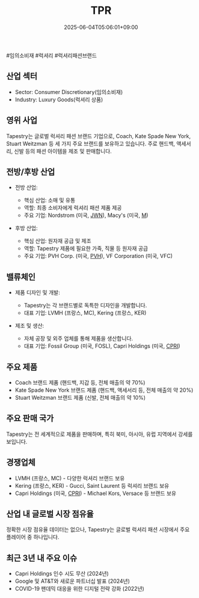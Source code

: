 ﻿---
title: "TPR"
date: 2025-06-04T05:06:01+09:00
lastmod: 2025-06-04T05:06:01+09:00
type: docs
sidebar:
  open: true
weight: 881
---
<div style="display:none">
  <meta property="article:published_time" content="2025-06-03T20:06:01Z" />
  <meta property="article:modified_time" content="2025-06-03T20:06:01Z" />
</div>
#임의소비재 #럭셔리 #럭셔리패션브랜드

## 산업 섹터

- Sector: Consumer Discretionary(임의소비재)
- Industry: Luxury Goods(럭셔리 상품)

## 영위 사업

Tapestry는 글로벌 럭셔리 패션 브랜드 기업으로, Coach, Kate Spade New York, Stuart Weitzman 등 세 가지 주요 브랜드를 보유하고 있습니다. 주로 핸드백, 액세서리, 신발 등의 패션 아이템을 제조 및 판매합니다.

## 전방/후방 산업

- 전방 산업:
    
    - 핵심 산업: 소매 및 유통
    - 역할: 최종 소비자에게 럭셔리 패션 제품 제공
    - 주요 기업: Nordstrom (미국, [JWN](/company-analysis/jwn/)), Macy's (미국, [M](/company-analysis/m/))
    
- 후방 산업:
    
    - 핵심 산업: 원자재 공급 및 제조
    - 역할: Tapestry 제품에 필요한 가죽, 직물 등 원자재 공급
    - 주요 기업: PVH Corp. (미국, [PVH](/company-analysis/pvh/)), VF Corporation (미국, VFC)

## 밸류체인

- 제품 디자인 및 개발:
    
    - Tapestry는 각 브랜드별로 독특한 디자인을 개발합니다.
    - 대표 기업: LVMH (프랑스, MC), Kering (프랑스, KER)
    
- 제조 및 생산:
    
    - 자체 공장 및 외주 업체를 통해 제품을 생산합니다.
    - 대표 기업: Fossil Group (미국, FOSL), Capri Holdings (미국, [CPRI](/company-analysis/cpri/))

## 주요 제품

- Coach 브랜드 제품 (핸드백, 지갑 등, 전체 매출의 약 70%)
- Kate Spade New York 브랜드 제품 (핸드백, 액세서리 등, 전체 매출의 약 20%)
- Stuart Weitzman 브랜드 제품 (신발, 전체 매출의 약 10%)

## 주요 판매 국가

Tapestry는 전 세계적으로 제품을 판매하며, 특히 북미, 아시아, 유럽 지역에서 강세를 보입니다.

## 경쟁업체

- LVMH (프랑스, MC) - 다양한 럭셔리 브랜드 보유
- Kering (프랑스, KER) - Gucci, Saint Laurent 등 럭셔리 브랜드 보유
- Capri Holdings (미국, [CPRI](/company-analysis/cpri/)) - Michael Kors, Versace 등 브랜드 보유

## 산업 내 글로벌 시장 점유율

정확한 시장 점유율 데이터는 없으나, Tapestry는 글로벌 럭셔리 패션 시장에서 주요 플레이어 중 하나입니다.

## 최근 3년 내 주요 이슈

- Capri Holdings 인수 시도 무산 (2024년)
- Google 및 AT&T와 새로운 파트너십 발표 (2024년)
- COVID-19 팬데믹 대응을 위한 디지털 전략 강화 (2022년)
